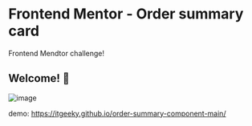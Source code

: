 # Frontend Mentor - Order summary card
Frontend Mendtor challenge! 
## Welcome! 👋
![image](https://user-images.githubusercontent.com/90287359/144506269-99938974-6a1f-4381-8a6d-ad2bff417a9d.png)

demo: https://itgeeky.github.io/order-summary-component-main/

